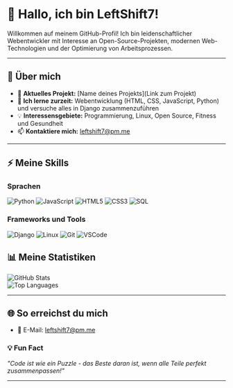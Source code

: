 # 👋 Hallo, ich bin LeftShift7!  

Willkommen auf meinem GitHub-Profil! Ich bin leidenschaftlicher Webentwickler mit Interesse an Open-Source-Projekten, modernen Web-Technologien und der Optimierung von Arbeitsprozessen.

---

## 🌟 Über mich  
- 🔭 **Aktuelles Projekt:** [Name deines Projekts](Link zum Projekt)  
- 🌱 **Ich lerne zurzeit:** Webentwicklung (HTML, CSS, JavaScript, Python) und versuche alles in Django zusammenzuführen  
- 💡 **Interessensgebiete:** Programmierung, Linux, Open Source, Fitness und Gesundheit  
- 📫 **Kontaktiere mich:** leftshift7@pm.me   

---

## ⚡ Meine Skills  
### Sprachen  
![Python](https://img.shields.io/badge/Python-3776AB?style=for-the-badge&logo=python&logoColor=white)
![JavaScript](https://img.shields.io/badge/JavaScript-F7DF1E?style=for-the-badge&logo=javascript&logoColor=black)
![HTML5](https://img.shields.io/badge/HTML5-E34F26?style=for-the-badge&logo=html5&logoColor=white)
![CSS3](https://img.shields.io/badge/CSS3-1572B6?style=for-the-badge&logo=css3&logoColor=white)
![SQL](https://img.shields.io/badge/SQL-4479A1?style=for-the-badge&logo=mysql&logoColor=white)

### Frameworks und Tools  
![Django](https://img.shields.io/badge/Django-092E20?style=for-the-badge&logo=django&logoColor=white)
![Linux](https://img.shields.io/badge/Linux-FCC624?style=for-the-badge&logo=linux&logoColor=black)
![Git](https://img.shields.io/badge/Git-F05032?style=for-the-badge&logo=git&logoColor=white)
![VSCode](https://img.shields.io/badge/VS%20Code-007ACC?style=for-the-badge&logo=visualstudiocode&logoColor=white)

<!--
---

## 🚀 Meine Projekte  
### 📂 [Projektname 1](Link zum Projekt)  
**Beschreibung:** Eine kurze Beschreibung, was das Projekt macht und warum es interessant ist.  
**Technologien:** Python, Django, HTML, CSS  
- 🌟 Highlights:  
  - Feature 1  
  - Feature 2  

### 📂 [Projektname 2](Link zum Projekt)  
**Beschreibung:** Eine kurze Beschreibung.  
**Technologien:** React, JavaScript, CSS  
- 🌟 Highlights:  
  - Feature 1  
  - Feature 2  

---
-->
## 📊 Meine Statistiken  
![GitHub Stats](https://github-readme-stats.vercel.app/api?username=Kai-Schuermann&show_icons=true&theme=radical)  
![Top Languages](https://github-readme-stats.vercel.app/api/top-langs/?username=Kai-Schuermann&layout=compact&theme=radical)  

---

## 🌐 So erreichst du mich  
- 📧 E-Mail: leftshift7@pm.me
<!-- 
- 🌍 Portfolio: [Deine Website](https://www.dein-portfolio.com)  

---
-->
### 💡 Fun Fact  
*"Code ist wie ein Puzzle - das Beste daran ist, wenn alle Teile perfekt zusammenpassen!"*

---


<!--
**Kai-Schuermann/Kai-Schuermann** is a ✨ _special_ ✨ repository because its `README.md` (this file) appears on your GitHub profile.

Here are some ideas to get you started:

- 🔭 I’m currently working on ...
- 🌱 I’m currently learning ...
- 👯 I’m looking to collaborate on ...
- 🤔 I’m looking for help with ...
- 💬 Ask me about ...
- 📫 How to reach me: ...
- 😄 Pronouns: ...
- ⚡ Fun fact: ...
-->
